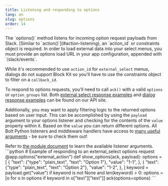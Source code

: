 ```yaml
---
title: Listening and responding to options
lang: en
slug: options
order: 14
---
```


<div class="section-content">
The `options()` method listens for incoming option request payloads from Slack. [Similar to `action()`](#action-listening),
an `action_id` or constraints object is required. In order to load external data into your select menus, you must provide an options load URL in your app configuration, appended with `/slack/events`.

While it's recommended to use `action_id` for `external_select` menus, dialogs do not support Block Kit so you'll have to use the constraints object to filter on a `callback_id`.

To respond to options requests, you'll need to call `ack()` with a valid `options` or `option_groups` list. Both [external select response examples](https://api.slack.com/reference/messaging/block-elements#external-select) and [dialog response examples](https://api.slack.com/dialogs#dynamic_select_elements_external) can be found on our API site.

Additionally, you may want to apply filtering logic to the returned options based on user input. This can be accomplished by using the `payload` argument to your options listener and checking for the contents of the `value` property within it. Based on the `value` you can return different options. All Bolt Python listeners and middleware handlers have access to [many useful arguments](https://slack.dev/bolt-python/api-docs/slack_bolt/kwargs_injection/args.html) - be sure to check them out!
</div>

<div>
<span class="annotation">Refer to <a href="https://slack.dev/bolt-python/api-docs/slack_bolt/kwargs_injection/args.html" target="_blank">the module document</a> to learn the available listener arguments.</span>
```python
# Example of responding to an external_select options request
@app.options("external_action")
def show_options(ack, payload):
    options = [
        {
            "text": {"type": "plain_text", "text": "Option 1"},
            "value": "1-1",
        },
        {
            "text": {"type": "plain_text", "text": "Option 2"},
            "value": "1-2",
        },
    ]
    keyword = payload.get("value")
    if keyword is not None and len(keyword) > 0:
        options = [o for o in options if keyword in o["text"]["text"]]
    ack(options=options)
```
</div>
